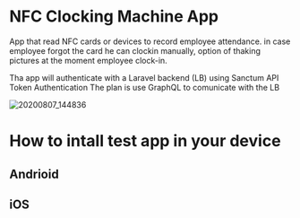 # NFC Clocking Machine App

App that read NFC cards or devices to record employee attendance. in case employee forgot the card he can clockin manually, option of thaking pictures at the moment employee clock-in.

Tha app will authenticate with a Laravel backend (LB) using Sanctum API Token Authentication
The plan is use GraphQL to comunicate with the LB

![20200807_144836](https://user-images.githubusercontent.com/8298090/89618303-66e6a980-d8be-11ea-8e58-b9c8680f0098.jpg)

# How to intall test app in your device

## Andrioid

## iOS

